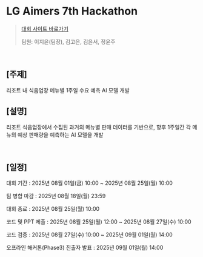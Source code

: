 # LG Aimers 7th Hackathon
> [대회 사이트 바로가기](https://dacon.io/competitions/official/236559/overview/description)
> 
> 팀원: 이지윤(팀장), 김고은, 김윤서, 정윤주

<br>

## [주제]
리조트 내 식음업장 메뉴별 1주일 수요 예측 AI 모델 개발



## [설명]
리조트 식음업장에서 수집된 과거의 메뉴별 판매 데이터를 기반으로, 향후 1주일간 각 메뉴의 예상 판매량을 예측하는 AI 모델을 개발

<br>

## [일정]
대회 기간 : 2025년 08월 01일(금) 10:00 ~ 2025년 08월 25일(월) 10:00

팀 병합 마감 : 2025년 08월 18일(월) 23:59

대회 종료 : 2025년 08월 25일(월) 10:00

코드 및 PPT 제출 : 2025년 08월 25일(월) 12:00 ~ 2025년 08월 27일(수) 10:00

코드 검증 : 2025년 08월 27일(수) 10:00 ~ 2025년 09월 01일(월) 14:00

오프라인 해커톤(Phase3) 진출자 발표 : 2025년 09월 01일(월) 14:00
